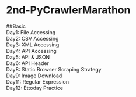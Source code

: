 # 2nd-PyCrawlerMarathon  
##Basic  
Day1: File Accessing    
Day2: CSV Accessing  
Day3: XML Accessing  
Day4: API Accessing  
Day5: API & JSON  
Day6: API Header  
Day8: Static Browser Scraping Strategy  
Day9: Image Download  
Day11: Regular Expression  
Day12: Ettoday Practice  
